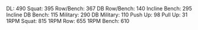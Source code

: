 DL: 490
 Squat: 395
 Row/Bench: 367
 DB Row/Bench: 140
 Incline Bench: 295
 Incline DB Bench: 115
 Military: 290
 DB Military: 110
 Push Up: 98
 Pull Up: 31
 1RPM Squat: 815
 1RPM Row: 655
 1RPM Bench: 610
